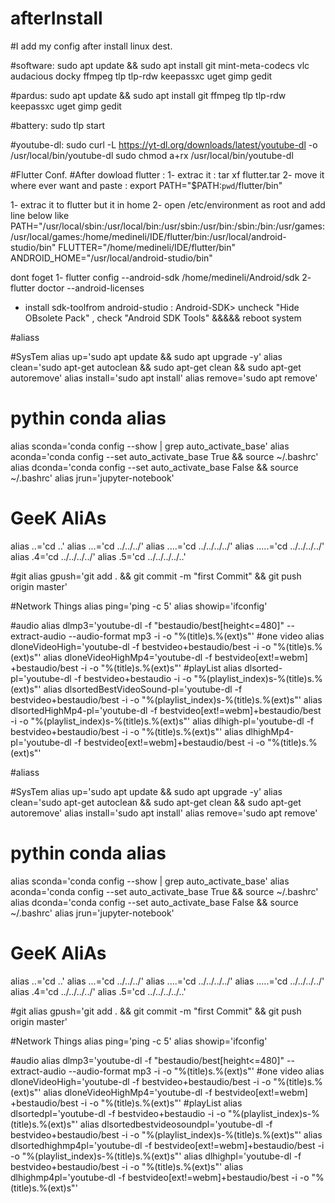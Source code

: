 # afterInstall

#I add my config after install linux dest.


#software:
sudo apt update && sudo apt install git mint-meta-codecs vlc audacious docky ffmpeg tlp tlp-rdw keepassxc uget gimp gedit 

#pardus: 
sudo apt update && sudo apt install git ffmpeg tlp tlp-rdw keepassxc uget gimp gedit 



#battery: 
    sudo tlp start

#youtube-dl:
    sudo curl -L https://yt-dl.org/downloads/latest/youtube-dl -o /usr/local/bin/youtube-dl
    sudo chmod a+rx /usr/local/bin/youtube-dl




#Flutter Conf.
#After dowload flutter  :
1- extrac it : tar xf flutter.tar
2- move it where ever want and paste :  export PATH="$PATH:`pwd`/flutter/bin"  

1- extrac it to flutter but it in home 
2- open /etc/environment as root 
and add line below like 
PATH="/usr/local/sbin:/usr/local/bin:/usr/sbin:/usr/bin:/sbin:/bin:/usr/games:/usr/local/games:/home/medineli/IDE/flutter/bin:/usr/local/android-studio/bin"
FLUTTER="/home/medineli/IDE/flutter/bin"
ANDROID_HOME="/usr/local/android-studio/bin"

dont foget 
1- flutter config --android-sdk /home/medineli/Android/sdk
2- flutter doctor --android-licenses

* install sdk-toolfrom android-studio : Android-SDK> uncheck "Hide OBsolete Pack" , check "Android SDK Tools" &&&&& reboot system




#aliass

#SysTem
alias up='sudo apt update && sudo apt upgrade -y'
alias clean='sudo apt-get autoclean && sudo apt-get clean && sudo apt-get autoremove'
alias install='sudo apt install'
alias remove='sudo apt remove'	


# pythin conda alias
alias sconda='conda config --show | grep auto_activate_base'
alias aconda='conda config --set auto_activate_base True && source ~/.bashrc'
alias dconda='conda config --set auto_activate_base False && source ~/.bashrc'
alias jrun='jupyter-notebook'


# GeeK AliAs
alias ..='cd ..'
alias ...='cd ../../../'
alias ....='cd ../../../../'
alias .....='cd ../../../../'
alias .4='cd ../../../../'
alias .5='cd ../../../../..'


#git 
alias gpush='git add . && git commit -m "first Commit" && git push origin master'

#Network Things
alias ping='ping -c 5'
alias showip='ifconfig'

#audio
alias dlmp3='youtube-dl -f "bestaudio/best[height<=480]" --extract-audio --audio-format mp3 -i -o "%(title)s.%(ext)s"'
#one video
alias dloneVideoHigh='youtube-dl -f bestvideo​+bestaudio/best -i -o "%(title)s.%(ext)s"'
alias dloneVideoHighMp4='youtube-dl -f bestvideo​[ext!=webm]‌​+bestaudio/best -i -o "%(title)s.%(ext)s"'
#playList
alias dlsorted-pl='youtube-dl -f bestvideo+bestaudio -i -o "%(playlist_index)s-%(title)s.%(ext)s"'
alias dlsortedBestVideoSound-pl='youtube-dl -f bestvideo+bestaudio/best -i -o "%(playlist_index)s-%(title)s.%(ext)s"'
alias dlsortedHighMp4-pl='youtube-dl -f bestvideo[ext!=webm]‌​+bestaudio/best -i -o "%(playlist_index)s-%(title)s.%(ext)s"'
alias dlhigh-pl='youtube-dl -f bestvideo​+bestaudio/best -i -o "%(title)s.%(ext)s"'
alias dlhighMp4-pl='youtube-dl -f bestvideo[ext!=webm]‌​+bestaudio/best -i -o "%(title)s.%(ext)s"'



#aliass

#SysTem
alias up='sudo apt update && sudo apt upgrade -y'
alias clean='sudo apt-get autoclean && sudo apt-get clean && sudo apt-get autoremove'
alias install='sudo apt install'
alias remove='sudo apt remove'	


# pythin conda alias
alias sconda='conda config --show | grep auto_activate_base'
alias aconda='conda config --set auto_activate_base True && source ~/.bashrc'
alias dconda='conda config --set auto_activate_base False && source ~/.bashrc'
alias jrun='jupyter-notebook'


# GeeK AliAs
alias ..='cd ..'
alias ...='cd ../../../'
alias ....='cd ../../../../'
alias .....='cd ../../../../'
alias .4='cd ../../../../'
alias .5='cd ../../../../..'


#git 
alias gpush='git add . && git commit -m "first Commit" && git push origin master'

#Network Things
alias ping='ping -c 5'
alias showip='ifconfig'

#audio
alias dlmp3='youtube-dl -f "bestaudio/best[height<=480]" --extract-audio --audio-format mp3 -i -o "%(title)s.%(ext)s"'
#one video
alias dloneVideoHigh='youtube-dl -f bestvideo​+bestaudio/best -i -o "%(title)s.%(ext)s"'
alias dloneVideoHighMp4='youtube-dl -f bestvideo​[ext!=webm]‌​+bestaudio/best -i -o "%(title)s.%(ext)s"'
#playList
alias dlsortedpl='youtube-dl -f bestvideo+bestaudio -i -o "%(playlist_index)s-%(title)s.%(ext)s"'
alias dlsortedbestvideosoundpl='youtube-dl -f bestvideo+bestaudio/best -i -o "%(playlist_index)s-%(title)s.%(ext)s"'
alias dlsortedhighmp4pl='youtube-dl -f bestvideo[ext!=webm]‌​+bestaudio/best -i -o "%(playlist_index)s-%(title)s.%(ext)s"'
alias dlhighpl='youtube-dl -f bestvideo​+bestaudio/best -i -o "%(title)s.%(ext)s"'
alias dlhighmp4pl='youtube-dl -f bestvideo[ext!=webm]‌​+bestaudio/best -i -o "%(title)s.%(ext)s"'
